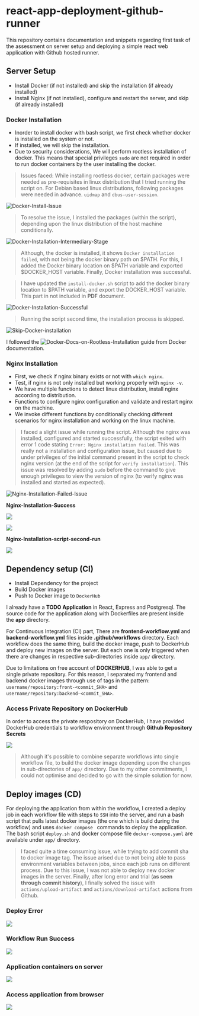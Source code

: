# react-app-deployment-github-runner
This repository contains documentation and snippets regarding first task of the assessment on server setup and deploying a simple react web application with Github hosted runner.

## Server Setup
- Install Docker (if not installed) and skip the installation (if already installed)
- Install Nginx (if not installed), configure and restart the server, and skip (if already installed)

### Docker Installation
- Inorder to install docker with bash script, we first check whether docker is installed on the system or not.
- If installed, we will skip the installation. 
- Due to security considerations, We will perform rootless installation of docker. This means that special privileges `sudo` are not required in order to run docker containers by the user installing the docker.

> Issues faced: While installing rootless docker, certain packages were needed as pre-requisites in linux distribution that I tried running the script on. For Debian based linux distributions, following packages were needed in advance. `uidmap` and `dbus-user-session`.

![Docker-Install-Issue](images/docker-install-issue.png)

> To resolve the issue, I installed the packages (within the script), depending upon the linux distribution of the host machine conditionally.

![Docker-Installation-Intermediary-Stage](images/docker-install-intermediary-stage.png)

> Although, the docker is installed, it shows `Docker installation failed`,  with not being the docker binary path on $PATH. For this, I added the Docker binary location on $PATH variable and exported $DOCKER_HOST variable. Finally, Docker installation was successful.

> I have updated the `install-docker.sh` script to add the docker binary location to $PATH variable, and export the DOCKER_HOST variable. This part in not included in **PDF** document.

![Docker-Installation-Successful](images/docker-install-success.png)

> Running the script second time, the installation process is skipped.

![Skip-Docker-installation](images/skip-docker-installation.png)

I followed the ![Docker-Docs-on-Rootless-Installation](https://docs.docker.com/engine/security/rootless) guide from Docker documentation.



### Nginx Installation
- First, we check if nginx binary exists or not with `which nginx`.
- Test, if nginx is not only installed but working properly with `nginx -v`.
- We have multiple functions to detect linux distribution, install nginx according to distribution.
- Functions to configure nginx configuration and validate and restart nginx on the machine.
- We invoke different functions by conditionally checking different scenarios for nginx installation and working on the linux machine.

> I faced a slight issue while running the script. Although the nginx was installed, configured and started successfully, the script exited with error 1 code stating `Error: Nginx installation failed`.
This was really not a installation and configuration issue, but caused due to under privileges of the initial command present in the script to check nginx version (at the end of the script for `verify installation`). This issue was resolved by adding `sudo` before the command to give enough privileges to view the version of nginx (to verify nginx was installed and started as expected).

![Nginx-Installation-Failed-Issue](images/nginx-initial-issue.png)

**Nginx-Installation-Success**

![](images/nginx-install-success.png)

![](images/nginx-home-page.png)


**Nginx-Installation-script-second-run**

![](images/nginx-already-installed-working.png)

## Dependency setup (CI)
- Install Dependency for the project
- Build Docker images
- Push to Docker image to `DockerHub`

I already have a **TODO Application** in React, Express and Postgresql. The source code for the application along with Dockerfiles are present inside the **app** directory.

For Continuous Integration (CI) part, There are **frontend-workflow.yml** and **backend-workflow.yml** files inside **.github/workflows** directory. Each workflow does the same thing, build the docker image, push to DockerHub and deploy new images on the server. But each one is only triggered when there are changes in respective sub-directories inside `app/` directory.

Due to limitations on free account of **DOCKERHUB**, I was able to get a single private repository. For this reason, I separated my frontend and backend docker images through use of tags in the pattern: `username/repository:front-<commit_SHA>` and `username/repository:backend-<commit_SHA>`.

### Access Private Repository on DockerHub
In order to access the private respository on DockerHub, I have provided DockerHub credentials to workflow environment through **Github Repository Secrets**

![](images/repository-secrets.png)

> Although it's possible to combine separate workflows into single workflow file, to build the docker image depending upon the changes in sub-directories of `app/` directory. Due to my other commitments, I could not optimise and decided to go with the simple solution for now.

## Deploy images (CD)
For deploying the application from within the workflow, I created a deploy job in each workflow file with steps to `SSH` into the server, and run a bash script that pulls latest docker images (the one which is build during the workflow) and uses `docker compose ` commands to deploy the application. The bash script `deploy.sh` and docker compose file `docker-compose.yaml` are available under `app/` directory.


> I faced quite a time consuming issue, while trying to add commit sha to docker image tag. The issue arised due to not being  able to pass environment variables between jobs, since each job runs on different process. Due to this issue, I was not able to deploy new docker images in the server. Finally, after long error and trial (**as seen through commit history**), I finally solved the issue with `actions/upload-artifact` and `actions/download-artifact` actions from Github.

### Deploy Error

![](images/assess-deploy-error.png)


### Workflow Run Success

![](images/assess-workflow-run-success.png)


### Application containers on server

![](images/assess-docker-compose-up-status.png)


### Access application from browser

![](images/assess-access-react-app-after-deploy.png)